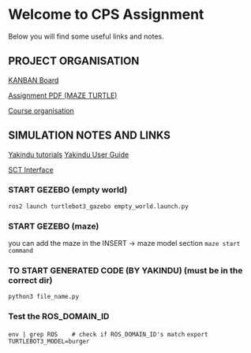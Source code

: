# Welcome to CPS Assignment

Below you will find some useful links and notes.

## PROJECT ORGANISATION
[KANBAN Board](https://github.com/users/UP941374/projects/3)

[Assignment PDF (MAZE TURTLE)](https://github.com/UP941374/CPS/blob/main/PDFs/MazeTurtle.pdf)

[Course organisation](https://github.com/UP941374/CPS/blob/main/PDFs/CPS_Course_Organization.pdf)

## SIMULATION NOTES AND LINKS
[Yakindu tutorials](https://www.itemis.com/en/yakindu/state-machine/documentation/tutorials/tutorial_five-minutes_tutorial?hsLang=de) 
[Yakindu User Guide](https://www.itemis.com/en/yakindu/state-machine/documentation/user-guide/sclang_graphical_elements#sclang_graphical_elements)


[SCT Interface](https://github.com/UP941374/CPS/blob/main/PDFs/SCT_interface_manual.pdf)

### START GEZEBO (empty world)
`ros2 launch turtlebot3_gazebo empty_world.launch.py`

### START GEZEBO (maze)
you can add the maze in the INSERT -> maze model section
`maze start command`

### TO START GENERATED CODE (BY YAKINDU) (must be in the correct dir)
`python3 file_name.py`

### Test the ROS_DOMAIN_ID 
`env | grep ROS    # check if ROS_DOMAIN_ID's match`
`export TURTLEBOT3_MODEL=burger`






